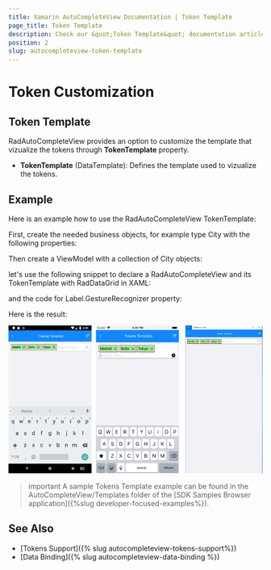 ```yaml
---
title: Xamarin AutoCompleteView Documentation | Token Template
page_title: Token Template
description: Check our &quot;Token Template&quot; documentation article for Telerik AutoCompleteView for Xamarin control.
position: 2
slug: autocompleteview-token-template
---
```


# Token Customization

## Token Template

RadAutoCompleteView provides an option to customize the template that vizualize the tokens through **TokenTemplate** property.

* **TokenTemplate** (DataTemplate): Defines the template used to vizualize the tokens.

## Example

Here is an example how to use the RadAutoCompleteView TokenTemplate:

First, create the needed business objects, for example type City with the following properties:

<snippet id='autocompleteview-tokens-businessobject'/>

Then create a ViewModel with a collection of City objects:

<snippet id='autocompleteview-tokens'/>

let's use the following snippet to declare a RadAutoCompleteView and its TokenTemplate with RadDataGrid in XAML:

<snippet id='autocompleteview-templates-token-template-xaml'/>

and the code for Label.GestureRecognizer property:

<snippet id='autocompleteview-templates-token-template-labelgesture'/>

Here is the result:

![AutoCompleteView TokenTemplate Example](images/autocompleteview-token-template.png "AutoCompleteView TokenTemplate Example")

>important A sample Tokens Template example can be found in the AutoCompleteView/Templates folder of the [SDK Samples Browser application]({%slug developer-focused-examples%}).

## See Also

- [Tokens Support]({% slug autocompleteview-tokens-support%})
- [Data Binding]({% slug autocompleteview-data-binding %})
